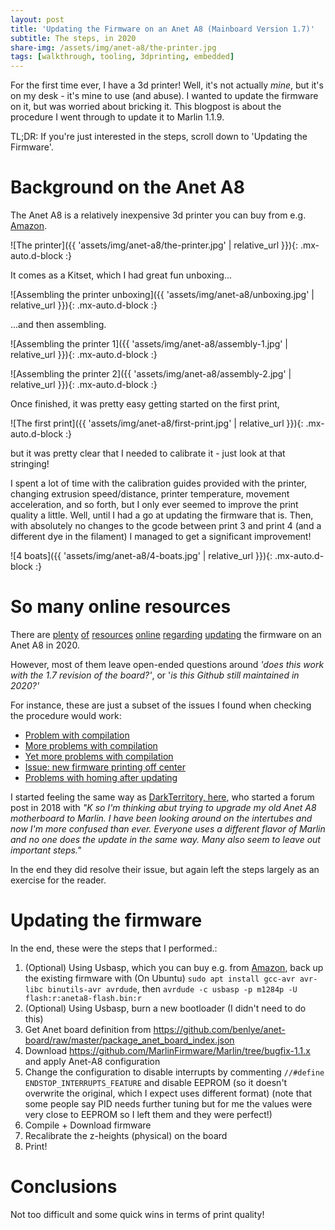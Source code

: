 ```yaml
---
layout: post
title: 'Updating the Firmware on an Anet A8 (Mainboard Version 1.7)'
subtitle: The steps, in 2020
share-img: /assets/img/anet-a8/the-printer.jpg
tags: [walkthrough, tooling, 3dprinting, embedded]
---
```


For the first time ever, I have a 3d printer! Well, it's not actually *mine*, but it's on my desk - it's mine to use (and abuse).
I wanted to update the firmware on it, but was worried about bricking it. 
This blogpost is about the procedure I went through to update it to Marlin 1.1.9.

TL;DR: If you're just interested in the steps, scroll down to 'Updating the Firmware'.

# Background on the Anet A8

The Anet A8 is a relatively inexpensive 3d printer you can buy from e.g. [Amazon](https://amzn.to/305Kk4r).  

![The printer]({{ 'assets/img/anet-a8/the-printer.jpg' | relative_url }}){: .mx-auto.d-block :}

It comes as a Kitset, which I had great fun unboxing...

![Assembling the printer unboxing]({{ 'assets/img/anet-a8/unboxing.jpg' | relative_url }}){: .mx-auto.d-block :}

...and then assembling.

![Assembling the printer 1]({{ 'assets/img/anet-a8/assembly-1.jpg' | relative_url }}){: .mx-auto.d-block :}

![Assembling the printer 2]({{ 'assets/img/anet-a8/assembly-2.jpg' | relative_url }}){: .mx-auto.d-block :}

Once finished, it was pretty easy getting started on the first print,

![The first print]({{ 'assets/img/anet-a8/first-print.jpg' | relative_url }}){: .mx-auto.d-block :}

but it was pretty clear that I needed to calibrate it - just look at that stringing!

I spent a lot of time with the calibration guides provided with the printer, changing extrusion speed/distance, printer temperature, movement acceleration, and so forth, but I only ever seemed to improve the print quality a little. Well, until I had a go at updating the firmware that is. Then, with absolutely no changes to the gcode between print 3 and print 4 (and a different dye in the filament) I managed to get a significant improvement!

![4 boats]({{ 'assets/img/anet-a8/4-boats.jpg' | relative_url }}){: .mx-auto.d-block :}

# So many online resources

There are [plenty](https://blog.thomasmarcussen.com/anet-a8-plus-upgrade-to-marlin-2-0-x/) [of](https://all3dp.com/2/anet-a8-firmware-which-to-choose-and-how-to-change-it/) [resources](https://github.com/SkyNet3D/anet-board) [online](https://www.youtube.com/watch?v=ePgpzkjriso) [regarding](https://ktln2.org/2018/08/13/update-marlin-fw-for-anet/) [updating](https://www.thingiverse.com/groups/anet-a8-prusa-i3/forums/general/topic:28969) the firmware on an Anet A8 in 2020. 

However, most of them leave open-ended questions around _'does this work with the 1.7 revision of the board?'_, or '_is this Github still maintained in 2020?'_

For instance, these are just a subset of the issues I found when checking the procedure would work:
* [Problem with compilation](https://reprap.org/forum/read.php?415,861799)
* [More problems with compilation](https://github.community/t/flashing-marlin-2-0-bugfix-on-an-anet-a8-3d-printer/12682)
* [Yet more problems with compilation](https://www.reddit.com/r/AnetA8/comments/egwenl/flashing_marlin_issues_with_x_min_pin_is_not/)
* [Issue: new firmware printing off center](https://www.thingiverse.com/groups/anet-a8-prusa-i3/forums/general/topic:35035)
* [Problems with homing after updating](https://reprap.org/forum/read.php?1,856698)

I started feeling the same way as [DarkTerritory, here](https://www.thingiverse.com/groups/anet-a8-prusa-i3/forums/general/topic:28969), who started a forum post in 2018 with _"K so I'm thinking abut trying to upgrade my old Anet A8 motherboard to Marlin. I have been looking around on the intertubes and now I'm more confused than ever. Everyone uses a different flavor of Marlin and no one does the update in the same way. Many also seem to leave out important steps."_

In the end they did resolve their issue, but again left the steps largely as an exercise for the reader.

# Updating the firmware

In the end, these were the steps that I performed.:

1. (Optional) Using Usbasp, which you can buy e.g. from [Amazon](https://amzn.to/2X4I3EU), back up the existing firmware with (On Ubuntu) `sudo apt install gcc-avr avr-libc binutils-avr avrdude`, then `avrdude -c usbasp -p m1284p -U flash:r:aneta8-flash.bin:r`
2. (Optional) Using Usbasp, burn a new bootloader (I didn't need to do this)
3. Get Anet board definition from https://github.com/benlye/anet-board/raw/master/package_anet_board_index.json
4. Download https://github.com/MarlinFirmware/Marlin/tree/bugfix-1.1.x and apply Anet-A8 configuration
5. Change the configuration to disable interrupts by commenting `//#define ENDSTOP_INTERRUPTS_FEATURE` and disable EEPROM (so it doesn't overwrite the original, which I expect uses different format) (note that some people say PID needs further tuning but for me the values were very close to EEPROM so I left them and they were perfect!)
6. Compile + Download firmware
7. Recalibrate the z-heights (physical) on the board
8. Print!

# Conclusions

Not too difficult and some quick wins in terms of print quality!